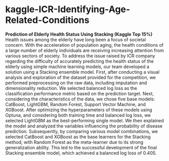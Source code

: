 # kaggle-ICR-Identifying-Age-Related-Conditions
**Prediction of Elderly Health Status Using Stacking (Kaggle Top 15%)**
Health issues among the elderly have long been a focus of societal concern. With the acceleration of population aging, the health conditions of a large number of elderly individuals are receiving increasing attention from various sectors of society. To address the issue raised by ICR company regarding the difficulty of accurately predicting the health status of the elderly using simple machine learning models, our team developed a solution using a Stacking ensemble model. First, after conducting a visual analysis and exploration of the dataset provided for the competition, we performed preprocessing on the raw data, including imputation and dimensionality reduction. We selected balanced log loss as the classification performance metric based on the prediction target. Next, considering the characteristics of the data, we chose five base models: CatBoost, LightGBM, Random Forest, Support Vector Machine, and XGBoost. After optimizing the hyperparameters of these models using Optuna, and considering both training time and balanced log loss, we selected LightGBM as the best-performing single model. We then explained the model and analyzed the variables influencing the probability of disease prediction. Subsequently, by comparing various model combinations, we selected CatBoost and XGBoost as the base learners for the Stacking method, with Random Forest as the meta-learner due to its strong generalization ability. This led to the successful development of the final Stacking ensemble model, which achieved a balanced log loss of 0.405.
